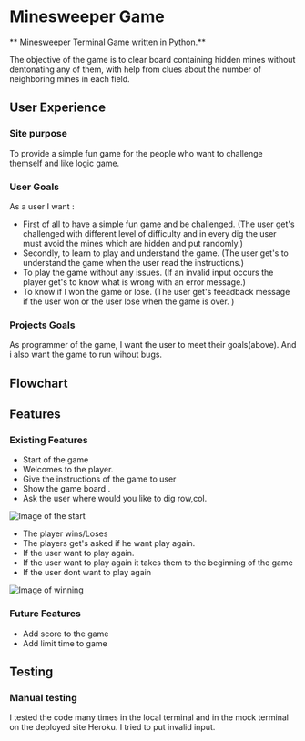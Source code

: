 # Minesweeper Game

** Minesweeper Terminal Game written in Python.**

The objective of the game is to clear board containing hidden mines without dentonating any of them, with help from clues about the number of neighboring mines in each field.

## User Experience
### Site purpose
To provide a simple fun game for the people who want to challenge themself and like logic game.

###

### User Goals
As a user I want :
* First of all to have a simple fun game and be challenged. (The user get's challenged with different level of difficulty and in every dig the user must avoid the mines which are hidden and put randomly.)
* Secondly, to learn to play and understand the game. (The user get's to understand the game when the user read the instructions.)
* To play the game without any issues. (If an invalid input occurs the player get's to know what is wrong with an error message.)
* To know if I won the game or lose. (The user get's feeadback message if the user won or the user lose when the game is over. )

### Projects Goals
As programmer of the game, I want the user to meet their goals(above). And i also want the game to run wihout bugs.

## Flowchart

## Features
### Existing Features
* Start of the game
 * Welcomes to the player.
 * Give the instructions of the game to user
 * Show the game board .
 * Ask the user where would you like to dig row,col.

![Image of the start]()

* The player wins/Loses
 * The players get's asked if he want play again.
 * If the user want to play again.
 * If the user want to play again it takes them to the beginning of the game
 * If the user dont want to play again 

![Image of winning]()

### Future Features
 * Add score to the game
 * Add limit time to game 

## Testing
### Manual testing 
I tested the code many times in the local terminal and in the mock terminal on the deployed site Heroku.
I tried to put invalid input.
